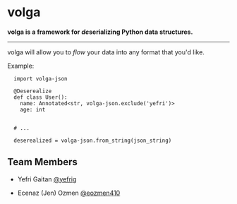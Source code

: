 # volga

**volga is a framework for *de*serializing Python data structures.**

---

volga will allow you to *flow* your data into any format that you'd like.

Example:
```python3
  import volga-json
  
  @Deserealize
  def class User():
    name: Annotated<str, volga-json.exclude('yefri')>
    age: int
  
  
  # ...
  
  deserealized = volga-json.from_string(json_string)
```

## Team Members

- Yefri Gaitan [@yefrig](https://github.com/yefrig)

 - Ecenaz (Jen) Ozmen [@eozmen410](https://github.com/eozmen410)
